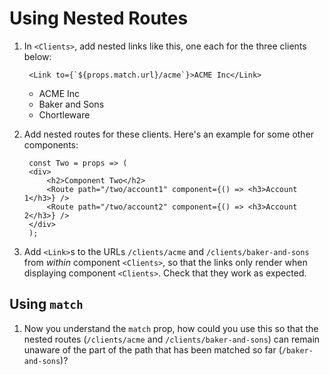 # Using Nested Routes

1. In `<Clients>`, add nested links like this, one each for the three clients below:

        <Link to={`${props.match.url}/acme`}>ACME Inc</Link>

    - ACME Inc
    - Baker and Sons
    - Chortleware


2. Add nested routes for these clients. Here's an example for some other components:

        const Two = props => (
        <div>
            <h2>Component Two</h2>
            <Route path="/two/account1" component={() => <h3>Account 1</h3>} />
            <Route path="/two/account2" component={() => <h3>Account 2</h3>} />
        </div>
        );

3. Add `<Link>`s to the URLs `/clients/acme` and `/clients/baker-and-sons` from _within_ component `<Clients>`, so that the links only render when displaying component `<Clients>`. Check that they work as expected.

## Using `match`

1. Now you understand the `match` prop, how could you use this so that the nested routes (`/clients/acme` and `/clients/baker-and-sons`) can remain unaware of the part of the path that has been matched so far (`/baker-and-sons`)?
